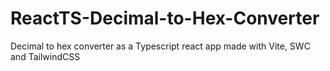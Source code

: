 # ReactTS-Decimal-to-Hex-Converter
Decimal to hex converter as a Typescript react app made with Vite, SWC and TailwindCSS
